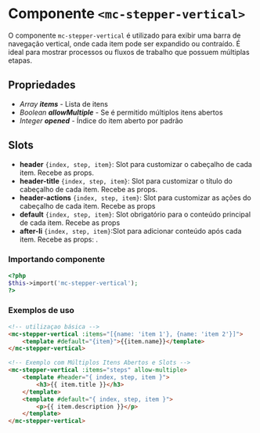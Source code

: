 # Componente `<mc-stepper-vertical>`
O componente `mc-stepper-vertical` é utilizado para exibir uma barra de navegação vertical, onde cada item pode ser expandido ou contraído. É ideal para mostrar processos ou fluxos de trabalho que possuem múltiplas etapas.
  
## Propriedades
- *Array **items*** - Lista de itens
- *Boolean **allowMultiple*** - Se é permitido múltiplos itens abertos
- *Integer **opened*** - Índice do item aberto por padrão

## Slots
- **header** `{index, step, item}`: Slot para customizar o cabeçalho de cada item. Recebe as props.
- **header-title** `{index, step, item}`: Slot para customizar o título do cabeçalho de cada item. Recebe as props.
- **header-actions** `{index, step, item}`: Slot para customizar as ações do cabeçalho de cada item. Recebe as props
- **default** `{index, step, item}`: Slot obrigatório para o conteúdo principal de cada item. Recebe as props
- **after-li** `{index, step, item}`:Slot para adicionar conteúdo após cada item. Recebe as props: .

### Importando componente
```PHP
<?php 
$this->import('mc-stepper-vertical');
?>
```
### Exemplos de uso
```HTML
<!-- utilizaçao básica -->
<mc-stepper-vertical :items="[{name: 'item 1'}, {name: 'item 2'}]">
    <template #default="{item}">{{item.name}}</template>
</mc-stepper-vertical>

<!-- Exemplo com Múltiplos Itens Abertos e Slots -->
<mc-stepper-vertical :items="steps" allow-multiple>
    <template #header="{ index, step, item }">
        <h3>{{ item.title }}</h3>
    </template>
    <template #default="{ index, step, item }">
        <p>{{ item.description }}</p>
    </template>
</mc-stepper-vertical>
```